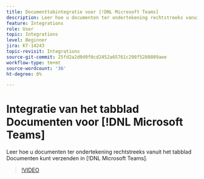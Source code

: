 ```yaml
---
title: Documenttabintegratie voor [!DNL Microsoft Teams]
description: Leer hoe u documenten ter ondertekening rechtstreeks vanuit het tabblad Documenten kunt verzenden in [!DNL Microsoft Teams]
feature: Integrations
role: User
topic: Integrations
level: Beginner
jira: KT-14243
topic-revisit: Integrations
source-git-commit: 25fd2a2d0d9f0cd2452a65761c298f5280809aee
workflow-type: tm+mt
source-wordcount: '36'
ht-degree: 0%

---
```


# Integratie van het tabblad Documenten voor [!DNL Microsoft Teams]

Leer hoe u documenten ter ondertekening rechtstreeks vanuit het tabblad Documenten kunt verzenden in [!DNL Microsoft Teams].

>[!VIDEO](https://video.tv.adobe.com/v/3425477?quality=12&learn=on&hidetitle=true)
